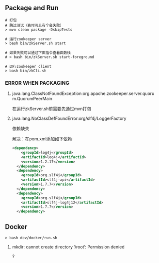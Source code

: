 ## Package and Run
```shell
# 打包
# 跳过测试（费时间且有个会失败）
> mvn clean package -DskipTests

# 运行zookeeper server
> bash bin/zkServer.sh start

# 如果失败可以通过下面指令查看函数栈
# > bash bin/zkServer.sh start-foreground

# 运行zookeeper client
> bash bin/zkCli.sh
```

### ERROR WHEN PACKAGING

1. java.lang.ClassNotFoundException:org.apache.zookeeper.server.quorum.QuorumPeerMain

    在运行zkServer.sh前需要先通过mvn打包

2. java.lang.NoClassDefFoundError:org/slf4j/LoggerFactory

    依赖缺失
    
    解决：在pom.xml添加如下依赖
    
    ```xml
    <dependency>
        <groupId>log4j</groupId>
        <artifactId>log4j</artifactId>
        <version>1.2.17</version>
      </dependency>
      <dependency>
        <groupId>org.slf4j</groupId>
        <artifactId>slf4j-api</artifactId>
        <version>1.7.7</version>
      </dependency>
      <dependency>
        <groupId>org.slf4j</groupId>
        <artifactId>slf4j-log4j12</artifactId>
        <version>1.7.7</version>
      </dependency>
    ```

## Docker

```shell
> bash dev/docker/run.sh
```

1. mkdir: cannot create directory ‘/root’: Permission denied

    ?